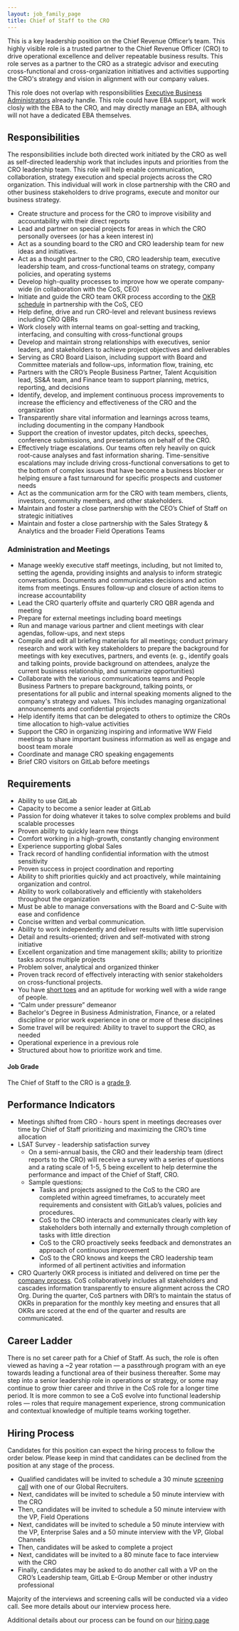 ```yaml
---
layout: job_family_page
title: Chief of Staff to the CRO 
---
```


This is a key leadership position on the Chief Revenue Officer’s team. This highly visible role is a trusted partner to the Chief Revenue Officer (CRO) to drive operational excellence and deliver repeatable business results. This role serves as a partner to the CRO as a strategic advisor and executing cross-functional and cross-organization initiatives and activities supporting the CRO's strategy and vision in alignment with our company values.  

This role does not overlap with responsibilities [Executive Business Administrators](/job-families/people-ops/executive-business-administrator/) already handle. This role could have EBA support, will work closly with the EBA to the CRO, and may directly manage an EBA, although will not have a dedicated EBA themselves.


## Responsibilities

The responsibilities include both directed work initiated by the CRO as well as self-directed leadership work that includes inputs and priorities from the CRO leadership team.  This role will help enable communication, collaboration, strategy execution and special projects across the CRO organization. This individual will work in close partnership with the CRO and other business stakeholders to drive programs, execute and monitor our business strategy.  

* Create structure and process for the CRO to improve visibility and accountability with their direct reports 
* Lead and partner on special projects for areas in which the CRO personally oversees (or has a keen interest in)
* Act as a sounding board to the CRO and CRO leadership team for new ideas and initiatives.
* Act as a thought partner to the CRO, CRO leadership team, executive leadership team, and cross-functional teams on strategy, company policies, and operating systems
* Develop high-quality processes to improve how we operate company-wide (in collaboration with the CoS, CEO)
* Initiate and guide the CRO team OKR process according to the [OKR schedule](/company/okrs/#schedule) in partnership with the CoS, CEO
* Help define, drive and run CRO-level and relevant business reviews including CRO QBRs
* Work closely with internal teams on goal-setting and tracking, interfacing, and consulting with cross-functional groups
* Develop and maintain strong relationships with executives, senior leaders, and stakeholders to achieve project objectives and deliverables
* Serving as CRO Board Liaison, including support with Board and Committee materials and follow-ups, information flow, training, etc
* Partners with the CRO’s People Business Partner, Talent Acquisition lead, SS&A team, and Finance team to support planning, metrics, reporting, and decisions
* Identify, develop, and implement continuous process improvements to increase the efficiency and effectiveness of the CRO and the organization
* Transparently share vital information and learnings across teams, including documenting in the company Handbook
* Support the creation of investor updates, pitch decks, speeches, conference submissions, and presentations on behalf of the CRO.
* Effectively triage escalations. Our teams often rely heavily on quick root-cause analyses and fast information sharing. Time-sensitive escalations may include driving cross-functional conversations to get to the bottom of complex issues that have become a business blocker or helping ensure a fast turnaround for specific prospects and customer needs
* Act as the communication arm for the CRO with team members, clients, investors, community members, and other stakeholders.
* Maintain and foster a close partnership with the CEO’s Chief of Staff on strategic initiatives
* Maintain and foster a close partnership with the Sales Strategy & Analytics and the broader Field Operations Teams

### Administration and Meetings 
* Manage weekly executive staff meetings, including, but not limited to, setting the agenda, providing insights and analysis to inform strategic conversations. Documents and communicates decisions and action items from meetings. Ensures follow-up and closure of action items to increase accountability
* Lead the CRO quarterly offsite and quarterly CRO QBR agenda and meeting
* Prepare for external meetings including board meetings 
* Run and manage various partner and client meetings with clear agendas, follow-ups, and next steps
* Compile and edit all briefing materials for all meetings; conduct primary research and work with key stakeholders to prepare the background for meetings with key executives, partners, and events (e. g., identify goals and talking points, provide background on attendees, analyze the current business relationship, and summarize opportunities)
* Collaborate with the various communications teams and People Business Partners to prepare background, talking points, or presentations for all public and internal speaking moments aligned to the company's strategy and values.  This includes managing organizational announcements and confidential projects
* Help identify items that can be delegated to others to optimize the CROs time allocation to high-value activities
* Support the CRO in organizing inspiring and informative WW Field meetings to share important business information as well as engage and boost team morale
* Coordinate and manage CRO speaking engagements
* Brief CRO visitors on GitLab before meetings


## Requirements
* Ability to use GitLab
* Capacity to become a senior leader at GitLab 
* Passion for doing whatever it takes to solve complex problems and build scalable processes
* Proven ability to quickly learn new things 
* Comfort working in a high-growth, constantly changing environment
* Experience supporting global Sales
* Track record of handling confidential information with the utmost sensitivity
* Proven success in project coordination and reporting
* Ability to shift priorities quickly and act proactively, while maintaining organization and control.
* Ability to work collaboratively and efficiently with stakeholders throughout the organization
* Must be able to manage conversations with the Board and C-Suite with ease and confidence
* Concise written and verbal communication.  
* Ability to work independently and deliver results with little supervision
* Detail and results-oriented; driven and self-motivated with strong initiative
* Excellent organization and time management skills; ability to prioritize tasks across multiple projects
* Problem solver, analytical and organized thinker
* Proven track record of effectively interacting with senior stakeholders on cross-functional projects.  
* You have [short toes](/handbook/values/#short-toes) and an aptitude for working well with a wide range of people.
* “Calm under pressure” demeanor
* Bachelor's Degree in Business Administration, Finance, or a related discipline or prior work experience in one or more of these disciplines
* Some travel will be required: Ability to travel to support the CRO, as needed 
* Operational experience in a previous role 
* Structured about how to prioritize work and time.  


#### Job Grade

The Chief of Staff to the CRO is a [grade 9](/handbook/total-rewards/compensation/compensation-calculator/#gitlab-job-grades).


## Performance Indicators

* Meetings shifted from CRO - hours spent in meetings decreases over time by Chief of Staff prioritizing and maximizing the CRO’s time allocation
* LSAT Survey - leadership satisfaction survey 
    * On a semi-annual basis, the CRO and their leadership team (direct reports to the CRO) will receive a survey with a series of questions and a rating scale of 1-5, 5 being excellent to help determine the performance and impact of the Chief of Staff, CRO. 
    * Sample questions:
        * Tasks and projects assigned to the CoS to the CRO are completed within agreed timeframes, to accurately meet requirements and consistent with GitLab’s values, policies and procedures.
        * CoS to the CRO  interacts and communicates clearly with key stakeholders both internally and externally through completion of tasks with little direction
        * CoS to the CRO proactively seeks feedback and demonstrates an approach of continuous improvement
        * CoS to the CRO knows and keeps the CRO leadership team informed of all pertinent activities and information
* CRO Quarterly OKR process is initiated and delivered on time per the [company process](https://about.gitlab.com/company/okrs/#okr-process-at-gitlab). CoS collaboratively includes all stakeholders and cascades information transparently to ensure alignment across the CRO Org. During the quarter, CoS partners with DRI’s to maintain the status of OKRs in preparation for the monthly key meeting and ensures that all OKRs are scored at the end of the quarter and results are communicated. 


## Career Ladder
There is no set career path for a Chief of Staff. As such, the role is often viewed as having a ~2 year rotation — a passthrough program with an eye towards leading a functional area of their business thereafter. Some may step into a senior leadership role in operations or strategy, or some may continue to grow thier career and thrive in the CoS role for a longer time period. It is more common to see a CoS evolve into functional leadership roles — roles that require management experience, strong communication and contextual knowledge of multiple teams working together.


## Hiring Process

Candidates for this position can expect the hiring process to follow the order below. Please keep in mind that candidates can be declined from the position at any stage of the process.
* Qualified candidates will be invited to schedule a 30 minute [screening call](/handbook/hiring/interviewing/#screening-call) with one of our Global Recruiters.
* Next, candidates will be invited to schedule a 50 minute interview with the CRO
* Then, candidates will be invited to schedule a 50 minute interview with the VP, Field Operations
* Next, candidates will be invited to schedule a 50 minute interview with the VP, Enterprise Sales and a 50 minute interview with the VP, Global Channels
* Then, candidates will be asked to complete a project
* Next, candidates will be invited to a 80 minute face to face interview with the CRO
* Finally, candidates may be asked to do another call with a  VP on the CRO’s Leadership team, GitLab E-Group Member or other industry professional

Majority of the interviews and screening calls will be conducted via a video call. See more details about our interview process here.

Additional details about our process can be found on our [hiring page](/handbook/hiring/)


